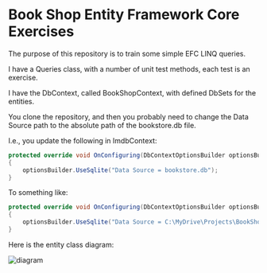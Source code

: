 # Book Shop Entity Framework Core Exercises

The purpose of this repository is to train some simple EFC LINQ queries. 

I have a Queries class, with a number of unit test methods, each test is an exercise.

I have the DbContext, called BookShopContext, with defined DbSets for the entities.

You clone the repository, and then you probably need to change the Data Source path to the absolute path of the bookstore.db file.

I.e., you update the following in ImdbContext:

```csharp
protected override void OnConfiguring(DbContextOptionsBuilder optionsBuilder)
{
    optionsBuilder.UseSqlite("Data Source = bookstore.db");
}
```

To something like:

```csharp
protected override void OnConfiguring(DbContextOptionsBuilder optionsBuilder)
{
    optionsBuilder.UseSqlite("Data Source = C:\MyDrive\Projects\BookShopEfc\BookShopEfc\bookstore.db");
}
```

Here is the entity class diagram:

![diagram]()
